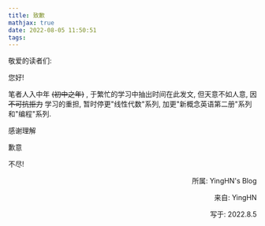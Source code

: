 ```yaml
---
title: 致歉
mathjax: true
date: 2022-08-05 11:50:51
tags:
---
```


敬爱的读者们:

您好!

笔者人入中年 ~~(初中之年)~~ , 于繁忙的学习中抽出时间在此发文, 但天意不如人意, 因 ~~不可抗拒力~~ 学习的重担, 暂时停更"线性代数"系列, 加更"新概念英语第二册"系列和"编程"系列. 

感谢理解

歉意

不尽!

<p align="right">所属: YingHN's Blog</p>
<p align="right">来自: YingHN</p>
<p align="right">写于: 2022.8.5</p>
